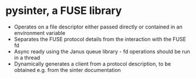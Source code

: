 
# pysinter, a FUSE library

- Operates on a file descriptor either passed directly or contained in an environment variable
- Separates the FUSE protocol details from the interaction with the FUSE fd
- Async ready using the Janus queue library - fd operations should be run in a thread
- Dynamically generates a client from a protocol description, to be obtained e.g. from the sinter documentation


